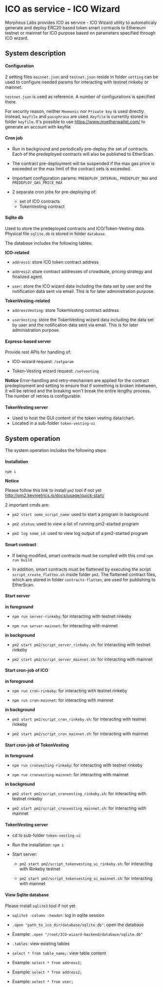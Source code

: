 # ICO as service - ICO Wizard

Morpheus Labs provides ICO as service - ICO Wizard utility to automaticaly generate and deploy ERC20 based token smart contracts to Ethereum testnet or mainnet for ICO purpose based on parameters specified through ICO wizard.

## System description

#### Configuration

2 setting files `mainnet.json` and `testnet.json` reside in folder `setting`
can be used to configure needed params for interacting with testnet rinkeby or mainnet.

`testnet.json` is used as reference. A number of configurations is specified there.

For security reason, neither `Mnemonic` nor `Private key` is used directly.
Instead, `keyfile` and `passphrase` are used.
`Keyfile` is currently stored in folder `keyfile`.
It's possible to use https://www.myetherwallet.com/ to generate an account with keyfile

#### Cron job 

- Run in background and periodically pre-deploy the set of contracts. Each of the predeployed contracts will also be published to EtherScan. 

- The contract pre-deployment will be suspended if the max gas price is exceeded or the max limit of the contract sets is exceeded.

- Important configuration params: `PREDEPLOY_INTERVAL`, `PREDEPLOY_MAX` and `PREDEPLOY_GAS_PRICE_MAX`

- 2 separate cron jobs for pre-deploying of:

  - set of ICO contracts
  - TokenVesting contract

#### Sqlite db

Used to store the predeployed contracts and ICO/Token-Vesting data. Physical file `sqlite.db` is stored in folder `database`.

The database includes the following tables:

**ICO-related**

- `address1`: store ICO token contract address

- `address2`: store contract addresses of crowdsale, pricing strategy and finalized agent.

- `user`: store the ICO wizard data including the data set by user and the notification data sent via email. This is for later administration purpose.

**TokenVesting-related**

- `addressVesting`: store TokenVesting contract address

- `userVesting`: store the TokenVesting wizard data including the data set by user and the notification data sent via email. This is for later administration purpose.

#### Express-based server 

Provide rest APIs for handling of:

- ICO-wizard request: `/setparam`

- Token-Vesting wizard request: `/setvesting`

**Notice**
Error-handling and retry-mechanism are applied for the contract predeployment and setting to ensure that if something is broken inbetween, it will be retried and the breaking won't break the entire lengthy process. The number of retries is configurable.

#### TokenVesting server

- Used to host the GUI content of the token vesting data/chart.
- Located in a sub-folder `token-vesting-ui`

## System operation

The system operation includes the following steps

#### Installation

`npm i`

**Notice**

Please follow this link to install `pm2` tool if not yet
http://pm2.keymetrics.io/docs/usage/quick-start/

2 important cmds are:

- `pm2 start some_script_name`: used to start a program in background

- `pm2 status`: used to view a list of running pm2-started program

- `pm2 log some_id`: used to view log output of a pm2-started program

#### Smart contract

- If being modified, smart contracts must be compiled with this cmd `npm run build`

- In addition, smart contracts must be flattened by executing the script `script_create_flatten.sh` inside folder `pm2`. The flattened contract files, which are stored in folder `contracts-flatten`, are used for publishing to EtherScan.


#### Start server

**in foreground**

- `npm run server-rinkeby`: for interacting with testnet rinkeby

- `npm run server-mainnet`: for interacting with mainnet

**in background**

- `pm2 start pm2/script_server_rinkeby.sh`: for interacting with testnet rinkeby

- `pm2 start pm2/script_server_mainnet.sh`: for interacting with mainnet

#### Start cron-job of ICO

**in foreground**

- `npm run cron-rinkeby`: for interacting with testnet rinkeby

- `npm run cron-mainnet`: for interacting with mainnet

**in background**

- `pm2 start pm2/script_cron_rinkeby.sh`: for interacting with testnet rinkeby

- `pm2 start pm2/script_cron_mainnet.sh`: for interacting with mainnet

#### Start cron-job of TokenVesting

**in foreground**

- `npm run cronvesting-rinkeby`: for interacting with testnet rinkeby

- `npm run cronvesting-mainnet`: for interacting with mainnet

**in background**

- `pm2 start pm2/script_cronvesting_rinkeby.sh`: for interacting with testnet rinkeby

- `pm2 start pm2/script_cronvesting_mainnet.sh`: for interacting with mainnet

#### TokenVesting server

- cd to sub-folder `token-vesting-ui`

- Run the installation: `npm i`

- Start server: 
  
  - `pm2 start pm2/script_tokenvesting_ui_rinkeby.sh`: for interacting with Rinkeby testnet

  - `pm2 start pm2/script_tokenvesting_ui_mainnet.sh`: for interacting with mainnet

#### View Sqlite database

Please install `sqlite3` tool if not yet

- `sqlite3 -column -header`: log in sqlite session

- `.open "path_to_ico_dir/database/sqlite.db"`: open the database

- Example: `.open "/root/ICO-wizard-backend/database/sqlite.db"`

- `.tables`: view existing tables

- `select * from table_name;`: view table content

- Example: `select * from address1;`

- Example: `select * from address2;`

- Example: `select * from user;`
